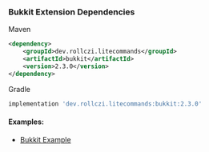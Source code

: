 ### Bukkit Extension Dependencies
Maven
```xml
<dependency>
    <groupId>dev.rollczi.litecommands</groupId>
    <artifactId>bukkit</artifactId>
    <version>2.3.0</version>
</dependency>
```
Gradle
```groovy
implementation 'dev.rollczi.litecommands:bukkit:2.3.0'
```

#### Examples:
- [Bukkit Example](https://github.com/Rollczi/LiteCommands/tree/master/examples/bukkit)
